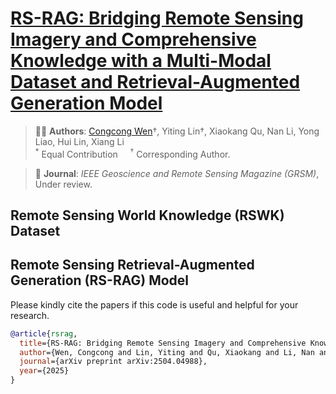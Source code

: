 # [RS-RAG: Bridging Remote Sensing Imagery and Comprehensive Knowledge with a Multi-Modal Dataset and Retrieval-Augmented Generation Model](https://arxiv.org/abs/2504.04988) 

> 👨‍💻 **Authors**: [Congcong Wen](https://wencc.xyz)†, Yiting Lin†, Xiaokang Qu, Nan Li, Yong Liao, Hui Lin, Xiang Li  
> <sup>*</sup> Equal Contribution &nbsp;&nbsp;&nbsp; <sup>†</sup> Corresponding Author.

> 📄 **Journal**: *IEEE Geoscience and Remote Sensing Magazine (GRSM)*, Under review.


## Remote Sensing World Knowledge (RSWK) Dataset

## Remote Sensing Retrieval-Augmented Generation (RS-RAG) Model

Please kindly cite the papers if this code is useful and helpful for your research.

```bibtex
@article{rsrag,
  title={RS-RAG: Bridging Remote Sensing Imagery and Comprehensive Knowledge with a Multi-Modal Dataset and Retrieval-Augmented Generation Model},
  author={Wen, Congcong and Lin, Yiting and Qu, Xiaokang and Li, Nan and Liao, Yong and Lin, Hui and Li, Xiang},
  journal={arXiv preprint arXiv:2504.04988},
  year={2025}
}
```
